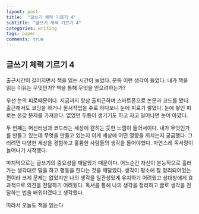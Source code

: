 ```yaml
---
layout: post
title:  "글쓰기 체력 기르기 4"
subtitle: "글쓰기 체력 기르기 4"
categories: writing
tags: paper
comments: true
---
```


## 글쓰기 체력 기르기 4
출근시간이 길어지면서 책을 읽는 시간이 늘었다. 문득 이런 생각이 들었다. 내가 책을 읽는 이유는 무엇인가? 책을 통해 무엇을 얻으려하는가?

우선 눈의 피로때문이다. 지금까지 항상 출퇴근하며 스마트폰으로 논문과 코드를 봤다. 출근해서도 코딩을 하거나 문서작업을 주로 하다보니 눈에 피로가 쌓였다. 눈에 쌓인 피로는 온갖 문제를 가져온다. 없었던 두통이 생기기도 하고 자고 일어나면 눈이 아팠다.

두 번째는 머신러닝과 코드라는 세상에 갇히는 듯한 느낌이 들어서이다. 내가 무엇인가를 만들고 있는데 무엇을 만들고 있는지 이게 세상에 어떤 영향을 끼치는지 궁금했다. 그러려면 다양한 세상을 경험하고 훌륭한 사람들의 생각을 들어야했다. 자연스레 독서량이 늘어나기 시작했다.

마지막으로는 글쓰기의 중요성을 깨달았기 때문이다. 어느순간 자신이 본능적으로 흘러가는 생각대로 말을 하고 행동을 한다는 것을 깨달았다. 생각이 평소에 잘 정리되어있는 편이라 크게 문제는 없었지만 나의 생각을 일관성있게 유지하기 어려웠고 상대방에게 효과적으로 의견을 전달하기 어려웠다. 독서를 통해 나의 생각을 정리하고 글로 생각을 전달하는 법을 배워야겠다고 생각했다.

따라서 오늘도 책을 읽는다
